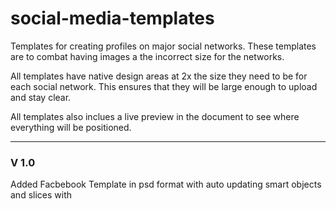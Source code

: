 social-media-templates
======================

Templates for creating profiles on major social networks.
These templates are to combat having images a the incorrect size for the networks.

All templates have native design areas at 2x the size they need to be for each social network. This ensures that they will be large enough to upload and stay clear. 

All templates also inclues a live preview in the document to see where everything will be positioned.  

  
---
### V 1.0

Added Facbebook Template in psd format with auto updating smart objects and slices with 